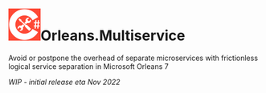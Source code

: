 # <img src="img/CSharp-Toolkit-Icon.png" alt="Backend Toolkit" width="64px" />Orleans.Multiservice
Avoid or postpone the overhead of separate microservices with frictionless logical service separation in Microsoft Orleans 7

*WIP - initial release eta Nov 2022*
